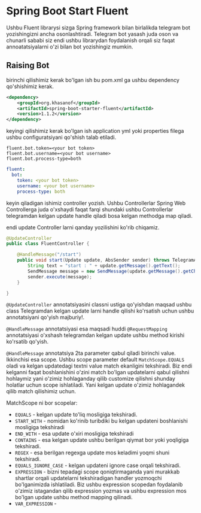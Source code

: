 # Spring Boot Start Fluent

Ushbu Fluent librarysi sizga Spring framework bilan birlalikda telegram bot yozishingizni ancha osonlashtiradi.
Telegram bot yasash juda oson va chunarli sababi siz endi ushbu librarydan foydalanish orqali siz faqat annoatatsiyalarni
o'zi bilan bot yozishingiz mumkin. 


## Raising Bot

birinchi qilishimiz kerak bo'lgan ish bu pom.xml ga ushbu dependency qo'shishimiz kerak.

```xml
<dependency>
    <groupId>org.khasanof</groupId>
    <artifactId>spring-boot-starter-fluent</artifactId>
    <version>1.1.2</version>
</dependency>
```

keyingi qilishimiz kerak bo'lgan ish application yml yoki properties filega ushbu configuratsiyani qo'shish talab 
etiladi.

```properties
fluent.bot.token=<your bot token>
fluent.bot.username=<your bot username>
fluent.bot.process-type=both
```

```yaml
fluent:
  bot:
    token: <your bot token>
    username: <your bot username>
    process-type: both
```

keyin qiladigan ishimiz controller yozish. Ushbu Controllerlar Spring Web Controllerga juda o'xshaydi faqat farqi
shundaki ushbu Controllerlar telegramdan kelgan update handle qiladi bosa kelgan methodga map qiladi.

endi update Controller larni qanday yozilishini ko'rib chiqamiz.

```java
@UpdateController
public class FluentController {

    @HandleMessage("/start")
    public void start(Update update, AbsSender sender) throws TelegramApiException {
        String text = "start : " + update.getMessage().getText();
        SendMessage message = new SendMessage(update.getMessage().getChatId().toString(), text);
        sender.execute(message);
    }

}
```

`@UpdateController` annotatsiyasini classni ustiga qo'yishdan maqsad ushbu class Telegramdan kelgan update larni 
handle qilishi ko'rsatish uchun ushbu annotatsiyani qo'yish majburiy!.

`@HandleMessage` annotatsiyasi esa maqsadi huddi `@RequestMapping` annotatsiyasi o'xshash telegramdan kelgan update
ushbu method kirishi ko'rsatib qo'yish. 

`@HandleMessage` annotatsiya 2ta parameter qabul qiladi birinchi value. Ikkinchisi esa scope. Ushbu scope parameter 
default `MatchScope.EQUALS` oladi va kelgan updatedagi textni value match ekanligini tekshiradi. Biz endi kelganni 
faqat boshlanishini o'zini match bo'lgan updatelarni qabul qilishni hohlaymiz yani o'zimiz hohlaganday qilib 
customize qilishni shunday holatlar uchun scope ishlatiladi. Yani kelgan update o'zimiz hohlagandek qilib match 
qilishimiz uchun.

MatchScope ni bor scopelar:
- `EQUALS` - kelgan update to'liq mosligiga tekshiradi.
- `START_WITH` - nomidan ko'rinib turibdiki bu kelgan updateni boshlanishi mosligiga tekshiradi
- `END_WITH` - esa update o'xiri mosligiga tekshiradi
- `CONTAINS` - esa kelgan update ushbu berilgan qiymat bor yoki yoqligiga tekshiradi.
- `REGEX` - esa berilgan regexga update mos keladimi yoqmi shuni tekshiradi.
- `EQUALS_IGNORE_CASE` - kelgan updateni ignore case orqali tekshiradi.
- `EXPRESSION` - bizni tepadagi scope qoniqtirmaganda yani murakkab shartlar orqali updatelarni tekshiradigan 
  handler yozmoqchi bo'lganimizda ishlatiladi. Biz ushbu expression scopedan foydalanib o'zimiz istagandan qilib
  expression yozmas va ushbu expression mos bo'lgan update ushbu method mapping qilinadi.
- `VAR_EXPRESSION` - 
